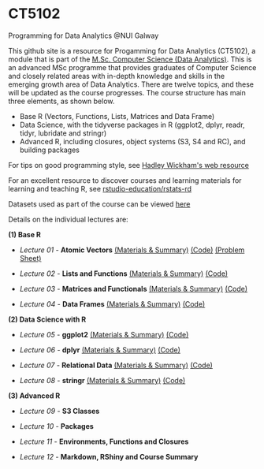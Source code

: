 # CT5102
Programming for Data Analytics @NUI Galway 

This github site is a resource for Progamming for Data Analytics (CT5102), a module that is part of the [M.Sc. Computer Science (Data Analytics)](http://www.nuigalway.ie/courses/taught-postgraduate-courses/msc-in-computer-science-data-analytics.html#course_overview). This is an advanced MSc programme that provides graduates of Computer Science and closely related areas with in-depth knowledge and skills in the emerging growth area of Data Analytics. There are twelve topics, and these will be updated as the course progresses. The course structure has main three elements, as shown below.

* Base R (Vectors, Functions, Lists, Matrices and Data Frame)
* Data Science, with the tidyverse packages in R (ggplot2, dplyr, readr, tidyr, lubridate and stringr)
* Advanced R, including closures, object systems (S3, S4 and RC), and building packages

For tips on good programming style, see [Hadley Wickham's web resource](http://adv-r.had.co.nz/Style.html)

For an excellent resource to discover courses and learning materials for learning and teaching R, see [rstudio-education/rstats-rd](https://github.com/rstudio-education/rstats-ed)

Datasets used as part of the course can be viewed [here](https://github.com/JimDuggan/CT5102/tree/master/datasets)

Details on the individual lectures are:

__(1) Base R__

* *Lecture 01* -  **Atomic Vectors** [(Materials & Summary)](https://github.com/JimDuggan/CT5102/tree/master/materials/Lectures/01%20Vectors)
[(Code)](https://github.com/JimDuggan/CT5102/tree/master/code/course/01%20Vectors)
[(Problem Sheet)](https://github.com/JimDuggan/CT5102/blob/master/materials/Problem%20Sheets/01%20Problem%20Sheet%20Vectors.pdf)

* *Lecture 02* -  **Lists and Functions** [(Materials & Summary)](https://github.com/JimDuggan/CT5102/tree/master/materials/Lectures/02%20Lists%20and%20Functions)
[(Code)](https://github.com/JimDuggan/CT5102/tree/master/code/course/02%20Lists%20and%20Functions)

* *Lecture 03* -  **Matrices and Functionals** [(Materials & Summary)](https://github.com/JimDuggan/CT5102/tree/master/materials/Lectures/03%20Matrices%20%26%20Functionals)
[(Code)](https://github.com/JimDuggan/CT5102/tree/master/code/course/03%20Matrices%20and%20Functionals)


* *Lecture 04* -  **Data Frames**
[(Materials & Summary)](https://github.com/JimDuggan/CT5102/tree/master/materials/Lectures/04%20Data%20Frames)
[(Code)](https://github.com/JimDuggan/CT5102/tree/master/code/course/04%20Data%20Frames)

__(2) Data Science with R__

* *Lecture 05* -  **ggplot2**
[(Materials & Summary)](https://github.com/JimDuggan/CT5102/tree/master/materials/Lectures/05%20ggplot2)
[(Code)](https://github.com/JimDuggan/CT5102/tree/master/code/course/05%20ggplot2)

* *Lecture 06* -  **dplyr**
[(Materials & Summary)](https://github.com/JimDuggan/CT5102/tree/master/materials/Lectures/06%20dplyr)
[(Code)](https://github.com/JimDuggan/CT5102/tree/master/code/course/06%20dplyr)

* *Lecture 07* -  **Relational Data**
[(Materials & Summary)](https://github.com/JimDuggan/CT5102/tree/master/materials/Lectures/07%20relational%20data)
[(Code)](https://github.com/JimDuggan/CT5102/tree/master/code/course/07%20rel%20data%20%26%20tidyr)

* *Lecture 08* -  **stringr**
[(Materials & Summary)](https://github.com/JimDuggan/CT5102/tree/master/materials/Lectures/08%20stringr)
[(Code)](https://github.com/JimDuggan/CT5102/tree/master/code/course/08%20stringr)


__(3) Advanced R__
* *Lecture 09* -  **S3 Classes**

* *Lecture 10* -  **Packages**

* *Lecture 11* -  **Environments, Functions and Closures**

* *Lecture 12* -  **Markdown, RShiny and Course Summary**
